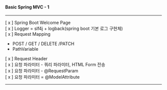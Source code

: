 #### Basic Spring MVC - 1

---

[ x ] Spring Boot Welcome Page    
[ x ] Logger = slf4j + logback(spring boot 기본 로그 구현체)    
[ x ] Request Mapping
* POST / GET / DELETE /PATCH
* PathVariable

[ x ] Request Header    
[ x ] 요청 파라미터 - 쿼리 파라미터, HTML Form 전송    
[ x ] 요청 파라미터 - @RequestParam     
[ x ] 요청 파라미터 = @ModelAttribute

---

